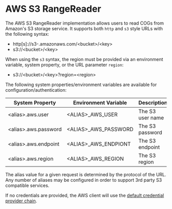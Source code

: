 # AWS S3 RangeReader

The AWS S3 RangeReader implementation allows users to read COGs from Amazon's S3 storage service.  It supports both 
`http` and `s3` style URLs with the following syntax:

 * http[s]://s3-<region>.amazonaws.com/\<bucket>/\<key>
 * s3://\<bucket>/\<key>
 
 When using the `s3` syntax, the region must be provided via an environment variable, system property, or the URL 
 parameter `region`:
 
 * s3://\<bucket>/\<key>?region=\<region>
 
 The following system properties/environment variables are available for configuration/authentication:
 
 | System Property | Environment Variable | Description |
 | --------------- | -------------------- | ----------- |
 | \<alias>.aws.user | \<ALIAS>_AWS_USER    | The S3 user name |
 | \<alias>.aws.password | \<ALIAS>_AWS_PASSWORD| The S3 password |
 | \<alias>.aws.endpoint | \<ALIAS>_AWS_ENDPIONT| The S3 endpoint  |
 | \<alias>.aws.region | \<ALIAS>_AWS_REGION    | The S3 region |
 
 The alias value for a given request is determined by the protocol of the URL. Any number of aliases may be configured 
 in order to support 3rd party S3 compatible services.
 
 If no credentials are provided, the AWS client will use the 
 [default credential provider chain](https://docs.aws.amazon.com/sdk-for-java/v2/developer-guide/credentials.html#using-the-default-credential-provider-chain).
 